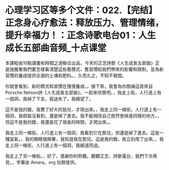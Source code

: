 # 心理学习区等多个文件：022.【完结】正念身心疗愈法：释放压力、管理情绪，提升幸福力！：正念诗歌电台01：人生成长五部曲音频_十点课堂

本課程由10點讀書和時間之道聯合出品，今天的正念詩歌《人生成長五部曲》正是提醒著我們要怎樣看清楚這些舊模式、舊習慣給我們帶來的影響和限制，並為新習慣的養成提供合適的土壤和肥料。，久而久之，不知不覺間。

你就會看到，新的模式和習慣在慢慢養成。，接下來，我會為你朗誦這首來自Porsche Nelson詩《人生成長五部曲》，一起來欣賞吧。，我走上街，人行道上有一個洞，我掉了下去，我迷失了，我絕望了。

這不是我的錯，我費了好大的勁兒，才爬出來。，我走上同一條街，人行道上有一個洞，我假裝沒看到，還是掉了進去。我不能相信自己居然會掉進同樣的地方。，但這不是我的錯，我還是花了很長的時間，才爬出來。。

我走上同一條街，人行道上有一個洞，我看到它在那兒，但還是掉了進去。這是一種習氣。，我的眼睛張開著，我知道我在那兒。這是我的錯，我立刻爬了出來。，我走上同一條街，人行道上有一個洞，我繞道而過。

我走上了另一條街。，好了，感謝你的聆聽。聽聽正念，詩歌電台，我們下次再見。，字幕由 Amara。org 社群提供。